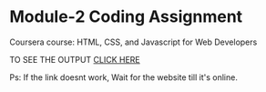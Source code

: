 # Module-2 Coding Assignment

Coursera course: HTML, CSS, and Javascript for Web Developers

TO SEE THE OUTPUT <a href="/Users/mac/Desktop/MyRepo/Assignments/Module2/index.html">CLICK HERE</a>

Ps:     If the link doesnt work, Wait for the website till it's online.